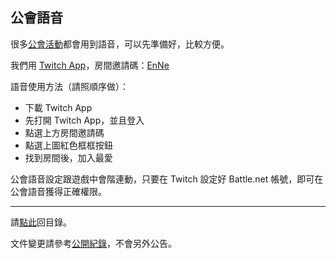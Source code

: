 ## 公會語音

很多[公會活動](https://badbadweather.github.io/activities.html)都會用到語音，可以先準備好，比較方便。

我們用 [Twitch App](https://app.twitch.tv/download)，房間邀請碼：[EnNe](https://invite.twitch.tv/EnNe)

語音使用方法（請照順序做）：
- 下載 Twitch App
- 先打開 Twitch App，並且登入
- 點選上方房間邀請碼
- 點選上圖紅色框框按鈕
- 找到房間後，加入最愛

公會語音設定跟遊戲中會階連動，只要在 Twitch 設定好 Battle.net 帳號，即可在公會語音獲得正確權限。

---

請[點此](https://badbadweather.github.io/)回目錄。

文件變更請參考[公開紀錄](https://github.com/badbadweather/badbadweather.github.io/commits/master/voicechat.md)，不會另外公告。
